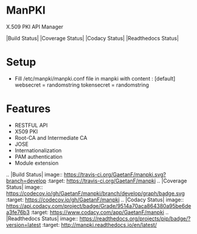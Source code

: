 # ManPKI
X.509 PKI API Manager

|Build Status| |Coverage Status| |Codacy Status| |Readthedocs Status|


Setup
==========================================

- Fill /etc/manpki/manpki.conf file in manpki with content :
    [default]
    websecret = randomstring
    tokensecret = randomstring


Features
==========================================
- RESTFUL API
- X509 PKI
- Root-CA and Intermediate CA
- JOSE
- Internationalization
- PAM authentication
- Module extension

.. |Build Status| image:: https://travis-ci.org/GaetanF/manpki.svg?branch=develop
   :target: https://travis-ci.org/GaetanF/manpki
.. |Coverage Status| image:: https://codecov.io/gh/GaetanF/manpki/branch/develop/graph/badge.svg
   :target: https://codecov.io/gh/GaetanF/manpki
.. |Codacy Status| image:: https://api.codacy.com/project/badge/Grade/9514a70aca864380a95be6dea3fe76b3
   :target: https://www.codacy.com/app/GaetanF/manpki
.. |Readthedocs Status| image:: https://readthedocs.org/projects/pip/badge/?version=latest
   :target: http://manpki.readthedocs.io/en/latest/
